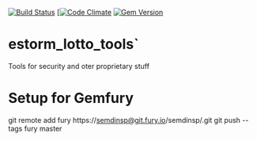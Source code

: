 [![Build Status](https://magnum.travis-ci.com/semdinsp/estorm_lotto_gem.png?token=fw5zxPYM6WV8YEvtmrxJ&branch=master)](https://magnum.travis-ci.com/semdinsp/estorm_lotto_gem)
[[![Code Climate](https://codeclimate.com/repos/5308ca80695680067600452f/badges/7d75a935ef5116947595/gpa.png)](https://codeclimate.com/repos/5308ca80695680067600452f/feed)
[![Gem Version](https://badge.fury.io/rb/estorm_lotto_gem.png)](http://badge.fury.io/rb/estorm_lotto_gem)

estorm_lotto_tools`
============

Tools for security and oter proprietary stuff


Setup for Gemfury
=================
git remote add fury https://semdinsp@git.fury.io/semdinsp/<package-name>.git
git push --tags fury master


